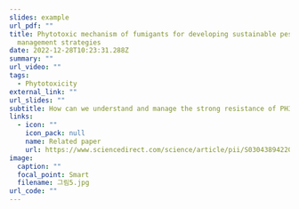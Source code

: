 ```yaml
---
slides: example
url_pdf: ""
title: Phytotoxic mechanism of fumigants for developing sustainable pest
  management strategies
date: 2022-12-28T10:23:31.288Z
summary: ""
url_video: ""
tags:
  - Phytotoxicity
external_link: ""
url_slides: ""
subtitle: How can we understand and manage the strong resistance of PH3?
links:
  - icon: ""
    icon_pack: null
    name: Related paper
    url: https://www.sciencedirect.com/science/article/pii/S0304389422019355
image:
  caption: ""
  focal_point: Smart
  filename: 그림5.jpg
url_code: ""
---
```

